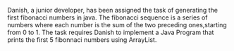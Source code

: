 Danish, a junior developer, has been assigned the task of generating the first fibonacci numbers in java. The fibonacci sequence is a series of numbers where each number is the sum of the two preceding ones,starting from 0 to 1. The task requires Danish to implement a Java Program that prints  the first 5 fibonnaci numbers using ArrayList. 
